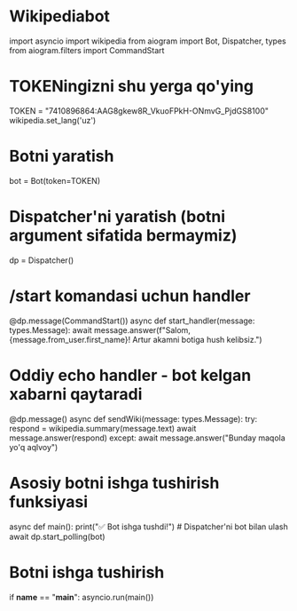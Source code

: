 # Wikipediabot

import asyncio
import wikipedia
from aiogram import Bot, Dispatcher, types
from aiogram.filters import CommandStart

# TOKENingizni shu yerga qo'ying
TOKEN = "7410896864:AAG8gkew8R_VkuoFPkH-ONmvG_PjdGS8100"
wikipedia.set_lang('uz')
# Botni yaratish
bot = Bot(token=TOKEN)



# Dispatcher'ni yaratish (botni argument sifatida bermaymiz)
dp = Dispatcher()

# /start komandasi uchun handler
@dp.message(CommandStart())
async def start_handler(message: types.Message):
    await message.answer(f"Salom, {message.from_user.first_name}! Artur akamni botiga hush kelibsiz.")

# Oddiy echo handler - bot kelgan xabarni qaytaradi
@dp.message()
async def sendWiki(message: types.Message):
    try:
        respond = wikipedia.summary(message.text)
        await message.answer(respond)
    except:
        await message.answer("Bunday maqola yo'q aqlvoy")


# Asosiy botni ishga tushirish funksiyasi
async def main():
    print("✅ Bot ishga tushdi!")
    # Dispatcher'ni bot bilan ulash
    await dp.start_polling(bot)

# Botni ishga tushirish
if __name__ == "__main__":
    asyncio.run(main())
